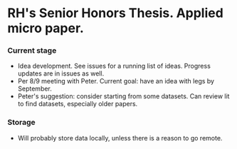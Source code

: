 # RH's Senior Honors Thesis. Applied micro paper.

### Current stage

- Idea development. See issues for a running list of ideas. Progress updates are in issues as well.
- Per 8/9 meeting with Peter. Current goal: have an idea with legs by September.
- Peter's suggestion: consider starting from some datasets. Can review lit to find datasets, especially older papers.

### Storage

- Will probably store data locally, unless there is a reason to go remote.
